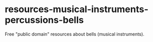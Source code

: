 # resources-musical-instruments-percussions-bells
Free "public domain" resources about bells (musical instruments).

